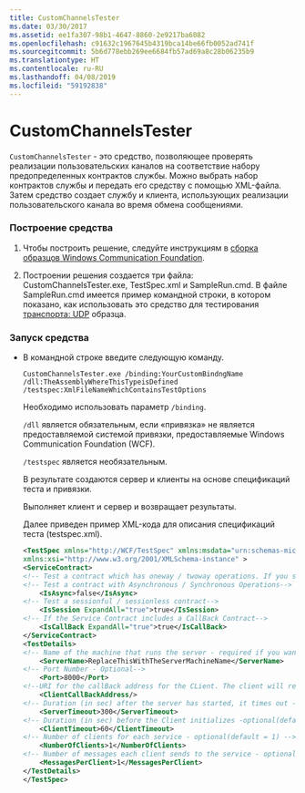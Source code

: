 ```yaml
---
title: CustomChannelsTester
ms.date: 03/30/2017
ms.assetid: ee1fa307-98b1-4647-8860-2e9217ba6082
ms.openlocfilehash: c91632c1967645b4319bca14be66fb0052ad741f
ms.sourcegitcommit: 5b6d778ebb269ee6684fb57ad69a8c28b06235b9
ms.translationtype: HT
ms.contentlocale: ru-RU
ms.lasthandoff: 04/08/2019
ms.locfileid: "59192838"
---
```

# <a name="customchannelstester"></a>CustomChannelsTester
`CustomChannelsTester` - это средство, позволяющее проверять реализации пользовательских каналов на соответствие набору предопределенных контрактов службы. Можно выбрать набор контрактов службы и передать его средству с помощью XML-файла. Затем средство создает службу и клиента, использующих реализации пользовательского канала во время обмена сообщениями.  
  
### <a name="to-build-the-tool"></a>Построение средства  
  
1.  Чтобы построить решение, следуйте инструкциям в [сборка образцов Windows Communication Foundation](../../../../docs/framework/wcf/samples/building-the-samples.md).  
  
2.  Построении решения создается три файла: CustomChannelsTester.exe, TestSpec.xml и SampleRun.cmd. В файле SampleRun.cmd имеется пример командной строки, в котором показано, как использовать это средство для тестирования [транспорта: UDP](../../../../docs/framework/wcf/samples/transport-udp.md) образца.  
  
### <a name="to-run-the-tool"></a>Запуск средства  
  
-   В командной строке введите следующую команду.  
  
    ```  
    CustomChannelsTester.exe /binding:YourCustomBindngName /dll:TheAssemblyWhereThisTypeisDefined /testspec:XmlFileNameWhichContainsTestOptions  
    ```  
  
     Необходимо использовать параметр `/binding`.  
  
     `/dll` является обязательным, если «привязка» не является предоставляемой системой привязки, предоставляемые Windows Communication Foundation (WCF).  
  
     `/testspec` является необязательным.  
  
     В результате создаются сервер и клиенты на основе спецификаций теста и привязки.  
  
     Выполняет клиент и сервер и возвращает результаты.  
  
     Далее приведен пример XML-кода для описания спецификаций теста (testspec.xml).  
  
    ```xml  
    <TestSpec xmlns="http://WCF/TestSpec" xmlns:msdata="urn:schemas-microsoft-com:xml-msdata"   
    xmlns:xsi="http://www.w3.org/2001/XMLSchema-instance" >  
    <ServiceContract>  
    <!-- Test a contract which has oneway / twoway operations. If you set ExpandAll = true, both types of contracts are tested -->    <IsOneWay ExpandAll="true">true</IsOneWay>  
    <!-- Test a contract with Asynchronous / Synchronous Operations-->  
        <IsAsync>false</IsAsync>   
    <!-- Test a sessionful / sessionless contract-->      
        <IsSession ExpandAll="true">true</IsSession>  
    <!-- If the Service Contract includes a CallBack Contract-->      
        <IsCallBack ExpandAll="true">true</IsCallBack>  
    </ServiceContract>  
    <TestDetails>  
    <!-- Name of the machine that runs the server - required if you want to run the test crossmachine-->  
        <ServerName>ReplaceThisWithTheServerMachineName</ServerName>  
    <!-- Port Number - Optional-->  
        <Port>8000</Port>  
    <!--URI for the callBack address for the CLient. The client will receive the messages from the server on this address in case of a CallBack Contract-->  
        <ClientCallBackAddress/>      
    <!-- Duration (in sec) after the server has started, it times out - optional(default = 300sec) -->  
        <ServerTimeout>300</ServerTimeout>  
    <!-- Duration (in sec) before the Client initializes -optional(default = 60sec) -->  
        <ClientTimeout>60</ClientTimeout>  
    <!-- Number of clients for each service - optional(default = 1) -->  
        <NumberOfClients>1</NumberOfClients>  
    <!-- Number of messages each client sends to the service - optional(default = 1) -->  
        <MessagesPerClient>1</MessagesPerClient>  
    </TestDetails>  
    </TestSpec>  
    ```  
